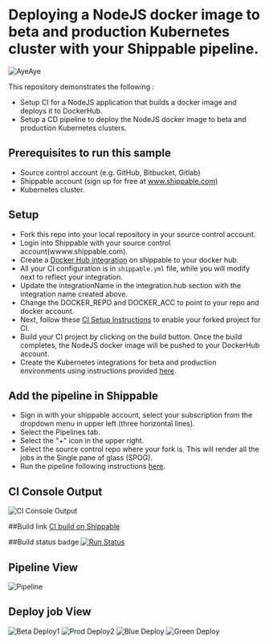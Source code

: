 # Deploying a NodeJS docker image to beta and production Kubernetes cluster with your Shippable pipeline.

![AyeAye](https://github.com/devops-recipes/deploy-kubernetes-basic/raw/master/public/resources/images/captain.png)

This repository demonstrates the following :
- Setup CI for a NodeJS application that builds a docker image and deploys it to DockerHub.
- Setup a CD pipeline to deploy the NodeJS docker image to beta and production
Kubernetes clusters.

## Prerequisites to run this sample

* Source control account (e.g. GitHub, Bitbucket, Gitlab)
* Shippable account (sign up for free at www.shippable.com)
* Kubernetes cluster.

## Setup
* Fork this repo into your local repository in your source control account.
* Login into Shippable with your source control account(wwww.shippable.com).
* Create a [Docker Hub integration](http://docs.shippable.com/integrations/imageRegistries/dockerHub/) on shippable to your docker hub.
* All your CI configuration is in `shippable.yml` file, while you will modify next to reflect your integration.
* Update the integrationName in the integration.hub section with the integration name created above.
* Change the DOCKER_REPO and DOCKER_ACC to point to your repo and docker account.
* Next, follow these [CI Setup Instructions](http://docs.shippable.com/ci/runFirstBuild/) to enable your forked project for CI.
* Build your CI project by clicking on the build button. Once the build completes, the NodeJS docker image will be pushed to your DockerHub account.
* Create the Kubernetes integrations for beta and production environments using instructions provided [here]().

## Add the pipeline  in Shippable
* Sign in with your shippable account, select your subscription from the dropdown menu in upper left (three horizontal lines).
* Select the Pipelines tab.
* Select the "+" icon in the upper right.
* Select the source control repo where your fork is. This will render all the jobs in the Single pane of glass (SPOG).
* Run the pipeline following instructions [here]().

## CI Console Output
![CI Console Output](https://github.com/devops-recipes/deploy-kubernetes-multi-env/raw/master/public/resources/images/console.png)

##Build link
[CI build on Shippable](https://app.shippable.com/github/devops-recipes/deploy-kubernetes-multi-env/runs/12/1/console)

##Build status badge
[![Run Status](https://api.shippable.com/projects/58ff7b2e28b7f006008c7b72/badge?branch=master
)](https://app.shippable.com/github/devops-recipes/deploy-kubernetes-multi-env)

## Pipeline View
![Pipeline](https://github.com/devops-recipes/deploy-kubernetes-multi-env/raw/master/public/resources/images/dkme-pipeline-view.png)

## Deploy job View
![Beta Deploy1](https://github.com/devops-recipes/deploy-kubernetes-multi-env/raw/master/public/resources/images/dkme-beta-deploy-view.png)
![Prod Deploy2](https://github.com/devops-recipes/deploy-kubernetes-multi-env/raw/master/public/resources/images/dkme-prod-deploy-view.png)
![Blue Deploy](https://github.com/devops-recipes/deploy-kubernetes-multi-env/raw/master/public/resources/images/dkme-blue-deploy-view.png)
![Green Deploy](https://github.com/devops-recipes/deploy-kubernetes-multi-env/raw/master/public/resources/images/dkme-green-deploy-view.png)
